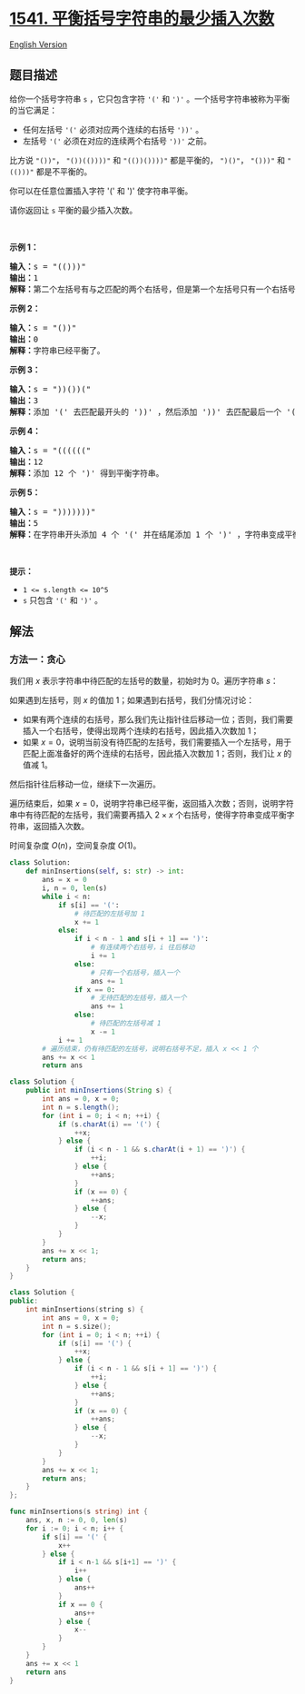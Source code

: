 # [1541. 平衡括号字符串的最少插入次数](https://leetcode.cn/problems/minimum-insertions-to-balance-a-parentheses-string)

[English Version](/solution/1500-1599/1541.Minimum%20Insertions%20to%20Balance%20a%20Parentheses%20String/README_EN.md)

<!-- tags:栈,贪心,字符串 -->

<!-- difficulty:中等 -->

## 题目描述

<!-- 这里写题目描述 -->

<p>给你一个括号字符串&nbsp;<code>s</code>&nbsp;，它只包含字符&nbsp;<code>&#39;(&#39;</code> 和&nbsp;<code>&#39;)&#39;</code>&nbsp;。一个括号字符串被称为平衡的当它满足：</p>

<ul>
	<li>任何左括号&nbsp;<code>&#39;(&#39;</code>&nbsp;必须对应两个连续的右括号&nbsp;<code>&#39;))&#39;</code>&nbsp;。</li>
	<li>左括号&nbsp;<code>&#39;(&#39;</code>&nbsp;必须在对应的连续两个右括号&nbsp;<code>&#39;))&#39;</code>&nbsp;之前。</li>
</ul>

<p>比方说&nbsp;<code>&quot;())&quot;</code>，&nbsp;<code>&quot;())(())))&quot;</code> 和&nbsp;<code>&quot;(())())))&quot;</code>&nbsp;都是平衡的，&nbsp;<code>&quot;)()&quot;</code>，&nbsp;<code>&quot;()))&quot;</code> 和&nbsp;<code>&quot;(()))&quot;</code>&nbsp;都是不平衡的。</p>

<p>你可以在任意位置插入字符 &#39;(&#39; 和 &#39;)&#39; 使字符串平衡。</p>

<p>请你返回让 <code>s</code>&nbsp;平衡的最少插入次数。</p>

<p>&nbsp;</p>

<p><strong>示例 1：</strong></p>

<pre><strong>输入：</strong>s = &quot;(()))&quot;
<strong>输出：</strong>1
<strong>解释：</strong>第二个左括号有与之匹配的两个右括号，但是第一个左括号只有一个右括号。我们需要在字符串结尾额外增加一个 &#39;)&#39; 使字符串变成平衡字符串 &quot;(())))&quot; 。
</pre>

<p><strong>示例 2：</strong></p>

<pre><strong>输入：</strong>s = &quot;())&quot;
<strong>输出：</strong>0
<strong>解释：</strong>字符串已经平衡了。
</pre>

<p><strong>示例 3：</strong></p>

<pre><strong>输入：</strong>s = &quot;))())(&quot;
<strong>输出：</strong>3
<strong>解释：</strong>添加 &#39;(&#39; 去匹配最开头的 &#39;))&#39; ，然后添加 &#39;))&#39; 去匹配最后一个 &#39;(&#39; 。
</pre>

<p><strong>示例 4：</strong></p>

<pre><strong>输入：</strong>s = &quot;((((((&quot;
<strong>输出：</strong>12
<strong>解释：</strong>添加 12 个 &#39;)&#39; 得到平衡字符串。
</pre>

<p><strong>示例 5：</strong></p>

<pre><strong>输入：</strong>s = &quot;)))))))&quot;
<strong>输出：</strong>5
<strong>解释：</strong>在字符串开头添加 4 个 &#39;(&#39; 并在结尾添加 1 个 &#39;)&#39; ，字符串变成平衡字符串 &quot;(((())))))))&quot; 。
</pre>

<p>&nbsp;</p>

<p><strong>提示：</strong></p>

<ul>
	<li><code>1 &lt;= s.length &lt;= 10^5</code></li>
	<li><code>s</code>&nbsp;只包含&nbsp;<code>&#39;(&#39;</code> 和&nbsp;<code>&#39;)&#39;</code>&nbsp;。</li>
</ul>

## 解法

### 方法一：贪心

我们用 $x$ 表示字符串中待匹配的左括号的数量，初始时为 $0$。遍历字符串 $s$：

如果遇到左括号，则 $x$ 的值加 $1$；如果遇到右括号，我们分情况讨论：

-   如果有两个连续的右括号，那么我们先让指针往后移动一位；否则，我们需要插入一个右括号，使得出现两个连续的右括号，因此插入次数加 $1$；
-   如果 $x = 0$，说明当前没有待匹配的左括号，我们需要插入一个左括号，用于匹配上面准备好的两个连续的右括号，因此插入次数加 $1$；否则，我们让 $x$ 的值减 $1$。

然后指针往后移动一位，继续下一次遍历。

遍历结束后，如果 $x = 0$，说明字符串已经平衡，返回插入次数；否则，说明字符串中有待匹配的左括号，我们需要再插入 $2 \times x$ 个右括号，使得字符串变成平衡字符串，返回插入次数。

时间复杂度 $O(n)$，空间复杂度 $O(1)$。

<!-- tabs:start -->

```python
class Solution:
    def minInsertions(self, s: str) -> int:
        ans = x = 0
        i, n = 0, len(s)
        while i < n:
            if s[i] == '(':
                # 待匹配的左括号加 1
                x += 1
            else:
                if i < n - 1 and s[i + 1] == ')':
                    # 有连续两个右括号，i 往后移动
                    i += 1
                else:
                    # 只有一个右括号，插入一个
                    ans += 1
                if x == 0:
                    # 无待匹配的左括号，插入一个
                    ans += 1
                else:
                    # 待匹配的左括号减 1
                    x -= 1
            i += 1
        # 遍历结束，仍有待匹配的左括号，说明右括号不足，插入 x << 1 个
        ans += x << 1
        return ans
```

```java
class Solution {
    public int minInsertions(String s) {
        int ans = 0, x = 0;
        int n = s.length();
        for (int i = 0; i < n; ++i) {
            if (s.charAt(i) == '(') {
                ++x;
            } else {
                if (i < n - 1 && s.charAt(i + 1) == ')') {
                    ++i;
                } else {
                    ++ans;
                }
                if (x == 0) {
                    ++ans;
                } else {
                    --x;
                }
            }
        }
        ans += x << 1;
        return ans;
    }
}
```

```cpp
class Solution {
public:
    int minInsertions(string s) {
        int ans = 0, x = 0;
        int n = s.size();
        for (int i = 0; i < n; ++i) {
            if (s[i] == '(') {
                ++x;
            } else {
                if (i < n - 1 && s[i + 1] == ')') {
                    ++i;
                } else {
                    ++ans;
                }
                if (x == 0) {
                    ++ans;
                } else {
                    --x;
                }
            }
        }
        ans += x << 1;
        return ans;
    }
};
```

```go
func minInsertions(s string) int {
	ans, x, n := 0, 0, len(s)
	for i := 0; i < n; i++ {
		if s[i] == '(' {
			x++
		} else {
			if i < n-1 && s[i+1] == ')' {
				i++
			} else {
				ans++
			}
			if x == 0 {
				ans++
			} else {
				x--
			}
		}
	}
	ans += x << 1
	return ans
}
```

<!-- tabs:end -->

<!-- end -->
